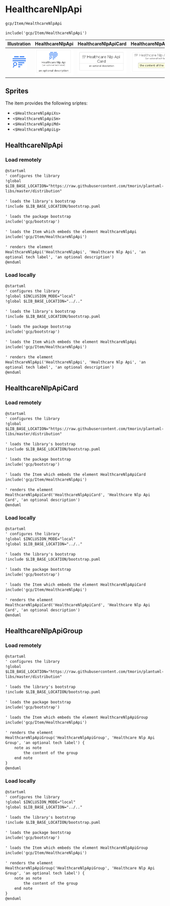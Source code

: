 # HealthcareNlpApi


```text
gcp/Item/HealthcareNlpApi
```

```text
include('gcp/Item/HealthcareNlpApi')
```



| Illustration | HealthcareNlpApi | HealthcareNlpApiCard | HealthcareNlpApiGroup |
| :---: | :---: | :---: | :---: |
| ![illustration for Illustration](../../gcp/Item/HealthcareNlpApi.png) | ![illustration for HealthcareNlpApi](../../gcp/Item/HealthcareNlpApi.Local.png) | ![illustration for HealthcareNlpApiCard](../../gcp/Item/HealthcareNlpApiCard.Local.png) | ![illustration for HealthcareNlpApiGroup](../../gcp/Item/HealthcareNlpApiGroup.Local.png) |



## Sprites
The item provides the following sriptes:

- `<$HealthcareNlpApiXs>`
- `<$HealthcareNlpApiSm>`
- `<$HealthcareNlpApiMd>`
- `<$HealthcareNlpApiLg>`





## HealthcareNlpApi

### Load remotely
```plantuml
@startuml
' configures the library
!global $LIB_BASE_LOCATION="https://raw.githubusercontent.com/tmorin/plantuml-libs/master/distribution"

' loads the library's bootstrap
!include $LIB_BASE_LOCATION/bootstrap.puml

' loads the package bootstrap
include('gcp/bootstrap')

' loads the Item which embeds the element HealthcareNlpApi
include('gcp/Item/HealthcareNlpApi')

' renders the element
HealthcareNlpApi('HealthcareNlpApi', 'Healthcare Nlp Api', 'an optional tech label', 'an optional description')
@enduml
```

### Load locally
```plantuml
@startuml
' configures the library
!global $INCLUSION_MODE="local"
!global $LIB_BASE_LOCATION="../.."

' loads the library's bootstrap
!include $LIB_BASE_LOCATION/bootstrap.puml

' loads the package bootstrap
include('gcp/bootstrap')

' loads the Item which embeds the element HealthcareNlpApi
include('gcp/Item/HealthcareNlpApi')

' renders the element
HealthcareNlpApi('HealthcareNlpApi', 'Healthcare Nlp Api', 'an optional tech label', 'an optional description')
@enduml
```

## HealthcareNlpApiCard

### Load remotely
```plantuml
@startuml
' configures the library
!global $LIB_BASE_LOCATION="https://raw.githubusercontent.com/tmorin/plantuml-libs/master/distribution"

' loads the library's bootstrap
!include $LIB_BASE_LOCATION/bootstrap.puml

' loads the package bootstrap
include('gcp/bootstrap')

' loads the Item which embeds the element HealthcareNlpApiCard
include('gcp/Item/HealthcareNlpApi')

' renders the element
HealthcareNlpApiCard('HealthcareNlpApiCard', 'Healthcare Nlp Api Card', 'an optional description')
@enduml
```

### Load locally
```plantuml
@startuml
' configures the library
!global $INCLUSION_MODE="local"
!global $LIB_BASE_LOCATION="../.."

' loads the library's bootstrap
!include $LIB_BASE_LOCATION/bootstrap.puml

' loads the package bootstrap
include('gcp/bootstrap')

' loads the Item which embeds the element HealthcareNlpApiCard
include('gcp/Item/HealthcareNlpApi')

' renders the element
HealthcareNlpApiCard('HealthcareNlpApiCard', 'Healthcare Nlp Api Card', 'an optional description')
@enduml
```

## HealthcareNlpApiGroup

### Load remotely
```plantuml
@startuml
' configures the library
!global $LIB_BASE_LOCATION="https://raw.githubusercontent.com/tmorin/plantuml-libs/master/distribution"

' loads the library's bootstrap
!include $LIB_BASE_LOCATION/bootstrap.puml

' loads the package bootstrap
include('gcp/bootstrap')

' loads the Item which embeds the element HealthcareNlpApiGroup
include('gcp/Item/HealthcareNlpApi')

' renders the element
HealthcareNlpApiGroup('HealthcareNlpApiGroup', 'Healthcare Nlp Api Group', 'an optional tech label') {
    note as note
        the content of the group
    end note
}
@enduml
```

### Load locally
```plantuml
@startuml
' configures the library
!global $INCLUSION_MODE="local"
!global $LIB_BASE_LOCATION="../.."

' loads the library's bootstrap
!include $LIB_BASE_LOCATION/bootstrap.puml

' loads the package bootstrap
include('gcp/bootstrap')

' loads the Item which embeds the element HealthcareNlpApiGroup
include('gcp/Item/HealthcareNlpApi')

' renders the element
HealthcareNlpApiGroup('HealthcareNlpApiGroup', 'Healthcare Nlp Api Group', 'an optional tech label') {
    note as note
        the content of the group
    end note
}
@enduml
```

